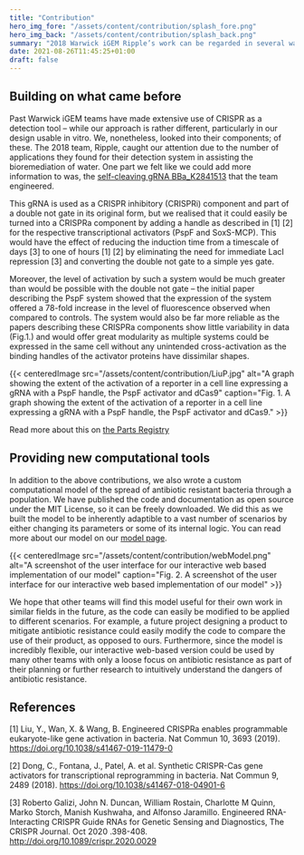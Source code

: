 ```yaml
---
title: "Contribution"
hero_img_fore: "/assets/content/contribution/splash_fore.png"
hero_img_back: "/assets/content/contribution/splash_back.png"
summary: "2018 Warwick iGEM Ripple’s work can be regarded in several ways as a precursor to CREscent’s - which is why we made an effort to add information to their components. Specifically, the self-terminating gRNA they engineered can be used not only as the inhibitory component they envisioned it as, but also as an activating component."
date: 2021-08-26T11:45:25+01:00
draft: false
---
```


## Building on what came before

Past Warwick iGEM teams have made extensive use of CRISPR as a detection tool –
while our approach is rather different, particularly in our design usable in
vitro. We, nonetheless, looked into their components; of these. The 2018 team,
Ripple, caught our attention due to the number of applications they found for
their detection system in assisting the bioremediation of water. One part we
felt like we could add more information to was, the [self-cleaving gRNA BBa_K2841513](http://parts.igem.org/wiki/index.php?title=Part:BBa_K2841513) that
the team engineered.

This gRNA is used as a CRISPR inhibitory (CRISPRi) component and part of a
double not gate in its original form, but we realised that it could easily be
turned into a CRISPRa component by adding a handle as described in [1] [2] for the
respective transcriptional activators (PspF and SoxS-MCP). This would have the
effect of reducing the induction time from a timescale of days [3] to one of
hours [1] [2] by eliminating the need for immediate LacI repression [3] and converting
the double not gate to a simple yes gate.

Moreover, the level of activation by such a system would be much greater than
would be possible with the double not gate – the initial paper describing the
PspF system showed that the expression of the system offered a 78-fold increase
in the level of fluorescence observed when compared to controls. The system
would also be far more reliable as the papers describing these CRISPRa
components show little variability in data (Fig.1.) and would offer great
modularity as multiple systems could be expressed in the same cell without any
unintended cross-activation as the binding handles of the activator proteins
have dissimilar shapes.

{{< centeredImage
        src="/assets/content/contribution/LiuP.jpg"
        alt="A graph showing the extent of the activation of a reporter in a cell line expressing a gRNA with a PspF handle, the PspF activator and dCas9"
        caption="Fig. 1. A graph showing the extent of the activation of a reporter in a cell line expressing a gRNA with a PspF handle, the PspF activator and dCas9." >}}

Read more about this on [the Parts Registry](http://parts.igem.org/Part:BBa_K2841513)

## Providing new computational tools

In addition to the above contributions, we also wrote a custom computational
model of the spread of antibiotic resistant bacteria through a population. We
have published the code and documentation as open source under the MIT License,
so it can be freely downloaded. We did this as we built the model to be
inherently adaptible to a vast number of scenarios by either changing its
parameters or some of its internal logic. You can read more about our model on
our [model page](/Model).

{{< centeredImage
        src="/assets/content/contribution/webModel.png"
        alt="A screenshot of the user interface for our interactive web based implementation of our model"
        caption="Fig. 2. A screenshot of the user interface for our interactive web based implementation of our model" >}}

We hope that other teams will find this model useful for their own work in
similar fields in the future, as the code can easily be modified to be applied
to different scenarios. For example, a future project designing a product to
mitigate antibiotic resistance could easily modify the code to compare the use
of their product, as opposed to ours. Furthermore, since the model is incredibly
flexible, our interactive web-based version could be used by many other teams
with only a loose focus on antibiotic resistance as part of their planning or
further research to intuitively understand the dangers of antibiotic resistance.

## References

[1] Liu, Y., Wan, X. & Wang, B. Engineered CRISPRa enables programmable eukaryote-like gene activation in bacteria. Nat Commun 10, 3693 (2019). https://doi.org/10.1038/s41467-019-11479-0

[2] Dong, C., Fontana, J., Patel, A. et al. Synthetic CRISPR-Cas gene activators for transcriptional reprogramming in bacteria. Nat Commun 9, 2489 (2018). https://doi.org/10.1038/s41467-018-04901-6

[3] Roberto Galizi, John N. Duncan, William Rostain, Charlotte M Quinn, Marko Storch, Manish Kushwaha, and Alfonso Jaramillo. Engineered RNA-Interacting CRISPR Guide RNAs for Genetic Sensing and Diagnostics, The CRISPR Journal. Oct 2020 .398-408. http://doi.org/10.1089/crispr.2020.0029
